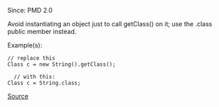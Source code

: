 Since: PMD 2.0

Avoid instantiating an object just to call getClass() on it; use the .class public member instead.

Example(s):
```
// replace this
Class c = new String().getClass();

  // with this:
Class c = String.class;
```

[Source](https://pmd.github.io/pmd-5.6.1/pmd-java/rules/java/design.html#InstantiationToGetClass)
